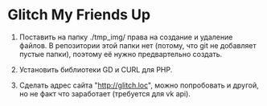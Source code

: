 Glitch My Friends Up
====================

1) Поставить на папку ./tmp_img/ права на создание и удаление файлов. В репозитории этой папки нет (потому, что git не добавляет пустые папки), поэтому её нужно предвартельно создать.

2) Установить библиотеки GD и CURL для PHP.

3) Сделать адрес сайта "http://glitch.loc", можно попробовать и другой, но не факт что заработает (требуется для vk api).